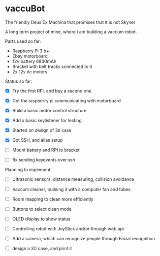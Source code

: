# vaccuBot
The friendly Deus Ex Machina that promises that it is not Skynet

A long term project of mine, where i am building a vaccum robot.

Parts used so far:
- Raspberry Pi 3 b+
- Ebay motorboard
- 12v battery 6800mAh
- Bracket with belt tracks connected to it
- 2x 12v dc motors

Status so far:
- [x] Fry the first RPI, and buy a second one
- [x] Got the raspberry pi communicating with motorboard
- [x] Build a basic motor control structure
- [x] Add a basic keylistener for testing
- [x] Started on design of 3d case
- [x] Got SSH, and alias setup
- [ ] Mount battery and RPI to bracket
- [ ] fix sending keyevents over ssh


Planning to implement:
- [ ] Ultrasonic sensors, distance measuring, collision avoidance
- [ ] Vaccum cleaner, building it with a computer fan and tubes
- [ ] Room mapping to clean more efficiently
- [ ] Buttons to select clean mode
- [ ] OLED display to show status
- [ ] Controlling robot with JoyStick and/or through web api
- [ ] Add a camera, which can recognize people through Facial recognition
- [ ] design a 3D case, and print it



